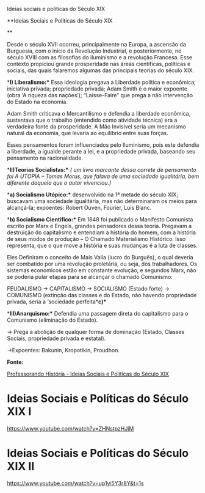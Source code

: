 Ideias sociais e políticas do Século XIX

**Ideias Sociais e Políticas do Século XIX 

**

Desde o século XVII ocorreu, principalmente na Europa, a ascensão da Burguesia, com o início da Revolução Industrial, e posteriormente, no século XVIII com as filosofias do iluminismo e a revolução Francesa. Esse contexto propiciou grande prosperidade nas áreas científicas, políticas e sociais, das quais falaremos algumas das principais teorias do século XIX.

***I) Liberalismo:\*** Essa ideologia pregava a Liberdade política e econômica; iniciativa privada; propriedade privada; Adam Smith é o maior expoente (obra ‘A riqueza das nações’); “Laisse-Faire” que prega a não intervenção do Estado na economia.

Adam Smith criticava o Mercantilismo e defendia a liberdade econômica, sustentava que o trabalho (entendido como atividade técnica) era a verdadeira fonte da prosperidade. A Mão Invisível seria um mecanismo natural da economia, que levaria ao equilíbrio entre suas forças.

Esses pensamentos foram influenciados pelo Iluminismo, pois este defendia a liberdade, a igualde perante a lei, e a propriedade privada, baseando seu pensamento na racionalidade.

***II)Teorias Socialistas:\*** *( um livro marcante dessa correte de pensamento foi A UTOPIA – Tomas Morus, que falava de uma sociedade igualitária, bem diferente daquela que o autor vivenciou.)*

***a) Socialismo Utópico:\*** desenvolvido na 1ª metade do século XIX;  buscavam uma sociedade igualitária, mas não determinaram os meios para alcançá-la; expoentes: Robert Ouven, Fourier, Luis Blanc.

***b) Socialismo Científico:\*** Em 1848 foi publicado o Manifesto Comunista escrito por Marx e Engels, grandes pensadores dessa teoria. Pregavam a destruição do capitalismo e entendiam a história do homem, com a história de seus modos de produção – O Chamado Materialismo Histórico. Isso representa, que o que move a história e suas mudanças é a luta de classes.

Eles Definiram o conceito de Mais Valia (lucro do Burguês), o qual deveria ser combatido por uma revolução proletária, ou seja, dos trabalhadores. Os sistemas economicos estão em constante evolução, e segundos Marx, não se poderia pular etapas para se alcançar o chamado Comunismo:

FEUDALISMO -> CAPITALISMO -> SOCIALISMO (Estado forte) -> COMUNISMO (extinção das classes e do Estado, não havendo propriedade privada, seria a ‘sociedade perfeita***c)\***

***III)Anarquismo:\*** Defendia uma passagem direta do capitalismo para o Comunismo (eliminação do Estado).

-> Prega a abolição de qualquer forma de dominação (Estado, Classes Sociais, propriedade privada e estatal).

->Expoentes: Bakunin, Kropotikin, Proudhon.

**Fonte:**

[Professorando História - Ideias Sociais e Políticas do Século XIX](https://professorandohist.wordpress.com/2017/05/28/ideias-sociais-e-politicas-do-seculo-xix-resumao/)

# Ideias Sociais e Políticas do Século XIX I

https://www.youtube.com/watch?v=ZHNstpzHJjM

# Ideias Sociais e Políticas do Século XIX II

https://www.youtube.com/watch?v=up1yi5Y3r8Y&t=1s
